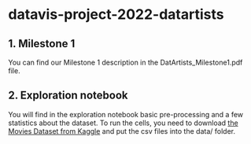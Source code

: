 # datavis-project-2022-datartists

## 1. Milestone 1
You can find our Milestone 1 description in the DatArtists_Milestone1.pdf file.

## 2. Exploration notebook

You will find in the exploration notebook basic pre-processing and a few statistics about the dataset. To run the cells, you need to download [the Movies Dataset from Kaggle](https://www.kaggle.com/datasets/rounakbanik/the-movies-dataset) and put the csv files into the data/ folder.
